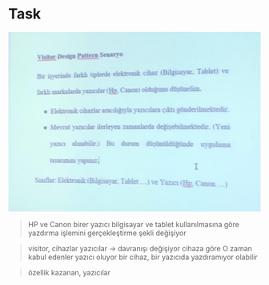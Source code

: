 # Task

![Alt text](<WhatsApp Image 2024-01-10 at 15.38.04_4ccc9789.jpg>)

> HP ve Canon birer yazıcı
> bilgisayar ve tablet kullanılmasına göre yazdırma işlemini gerçekleştirme şekli değişiyor

> visitor, cihazlar
> yazıcılar -> davranışı değişiyor cihaza göre
> O zaman kabul edenler yazıcı oluyor
> bir cihaz, bir yazıcıda yazdıramıyor olabilir

> özellik kazanan, yazıcılar
